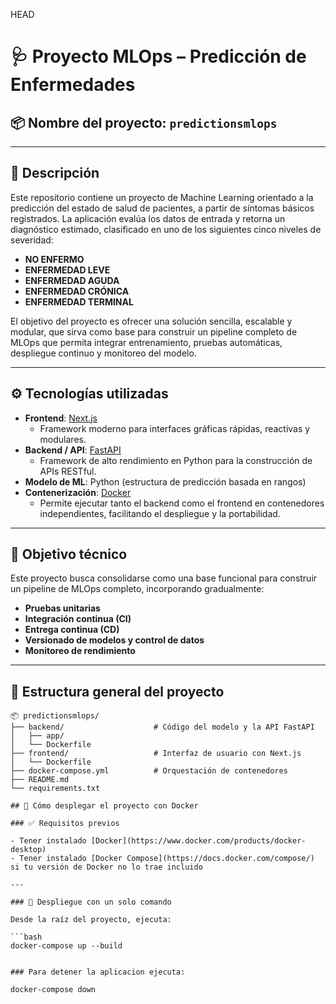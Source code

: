 HEAD
# 🩺 Proyecto MLOps – Predicción de Enfermedades

## 📦 Nombre del proyecto: `predictionsmlops`

---

## 🧠 Descripción

Este repositorio contiene un proyecto de Machine Learning orientado a la predicción del estado de salud de pacientes, a partir de síntomas básicos registrados. La aplicación evalúa los datos de entrada y retorna un diagnóstico estimado, clasificado en uno de los siguientes cinco niveles de severidad:

- **NO ENFERMO**
- **ENFERMEDAD LEVE**
- **ENFERMEDAD AGUDA**
- **ENFERMEDAD CRÓNICA**
- **ENFERMEDAD TERMINAL**

El objetivo del proyecto es ofrecer una solución sencilla, escalable y modular, que sirva como base para construir un pipeline completo de MLOps que permita integrar entrenamiento, pruebas automáticas, despliegue continuo y monitoreo del modelo.

---

## ⚙️ Tecnologías utilizadas

- **Frontend**: [Next.js](https://nextjs.org/)
  - Framework moderno para interfaces gráficas rápidas, reactivas y modulares.
- **Backend / API**: [FastAPI](https://fastapi.tiangolo.com/)
  - Framework de alto rendimiento en Python para la construcción de APIs RESTful.
- **Modelo de ML**: Python (estructura de predicción basada en rangos)
- **Contenerización**: [Docker](https://www.docker.com/)
  - Permite ejecutar tanto el backend como el frontend en contenedores independientes, facilitando el despliegue y la portabilidad.

---

## 🚀 Objetivo técnico

Este proyecto busca consolidarse como una base funcional para construir un pipeline de MLOps completo, incorporando gradualmente:

- **Pruebas unitarias**
- **Integración continua (CI)**
- **Entrega continua (CD)**
- **Versionado de modelos y control de datos**
- **Monitoreo de rendimiento**

---

## 📁 Estructura general del proyecto

```plaintext
📦 predictionsmlops/
├── backend/                    # Código del modelo y la API FastAPI
│   ├── app/
│   └── Dockerfile
├── frontend/                   # Interfaz de usuario con Next.js
│   └── Dockerfile
├── docker-compose.yml          # Orquestación de contenedores
├── README.md
└── requirements.txt

## 🐳 Cómo desplegar el proyecto con Docker

### ✅ Requisitos previos

- Tener instalado [Docker](https://www.docker.com/products/docker-desktop)
- Tener instalado [Docker Compose](https://docs.docker.com/compose/) si tu versión de Docker no lo trae incluido

---

### 🚀 Despliegue con un solo comando

Desde la raíz del proyecto, ejecuta:

```bash
docker-compose up --build


### Para detener la aplicacion ejecuta:

docker-compose down